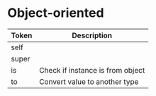 # Object-oriented

| Token | Description |
| --- | --- |
| self | |
| super | |
| is | Check if instance is from object |
| to | Convert value to another type |